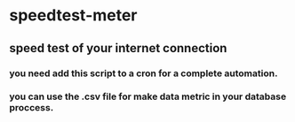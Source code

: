 # speedtest-meter
## speed test of your internet connection

### you need add this script to a cron for a complete automation.
### you can use the .csv file for make data metric in your database proccess.
